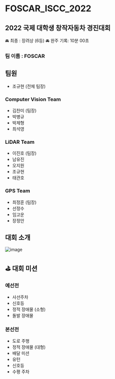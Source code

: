 # FOSCAR_ISCC_2022

## 2022 국제 대학생 창작자동차 경진대회

🚘 최종 : 장려상 (6등)
🚘 완주 기록: 10분 00초

### 팀 이름 : FOSCAR

## 팀원
- 조규현 (전체 팀장)
### Computer Vision Team
- 김찬미 (팀장)
- 박병규
- 박제형
- 최석영
### LiDAR Team
- 이진호 (팀장)
- 남유진
- 오지원
- 조규현
- 태관호
### GPS Team
- 최정훈 (팀장)
- 선정수
- 임고운
- 장정안

## 대회 소개

![image](https://user-images.githubusercontent.com/54922827/230784997-1d782d0e-9d73-4588-b8f1-4d4e74576e0c.jpeg)

## ⛳️ 대회 미션
### 예선전
- 사선주차
- 신호등
- 정적 장애물 (소형)
- 돌발 장애물 

### 본선전
- 도로 주행
- 정적 장애물 (대형)
- 배달 미션
- 유턴
- 신호등
- 수평 주차
